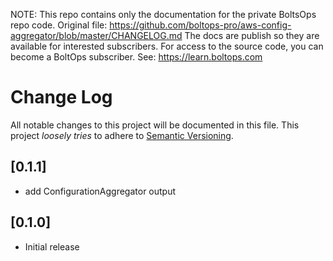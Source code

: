 <!-- note marker start -->
NOTE: This repo contains only the documentation for the private BoltsOps repo code.
Original file: https://github.com/boltops-pro/aws-config-aggregator/blob/master/CHANGELOG.md
The docs are publish so they are available for interested subscribers.
For access to the source code, you can become a BoltOps subscriber.
See: https://learn.boltops.com

<!-- note marker end -->

# Change Log

All notable changes to this project will be documented in this file.
This project *loosely tries* to adhere to [Semantic Versioning](http://semver.org/).

## [0.1.1]
- add ConfigurationAggregator output

## [0.1.0]
- Initial release
